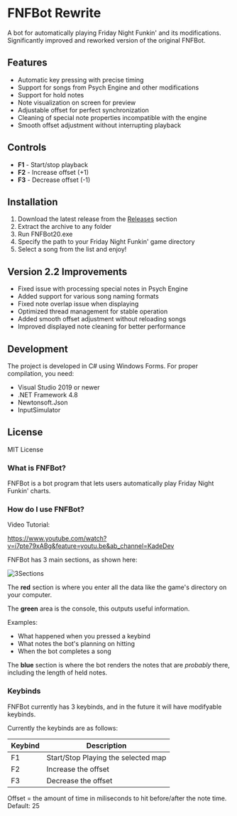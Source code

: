 # FNFBot Rewrite

A bot for automatically playing Friday Night Funkin' and its modifications. Significantly improved and reworked version of the original FNFBot.

## Features

- Automatic key pressing with precise timing
- Support for songs from Psych Engine and other modifications
- Support for hold notes
- Note visualization on screen for preview
- Adjustable offset for perfect synchronization
- Cleaning of special note properties incompatible with the engine
- Smooth offset adjustment without interrupting playback

## Controls

- **F1** - Start/stop playback
- **F2** - Increase offset (+1)
- **F3** - Decrease offset (-1)

## Installation

1. Download the latest release from the [Releases](https://github.com/yourusername/FNFBot-Rewrite/releases) section
2. Extract the archive to any folder
3. Run FNFBot20.exe
4. Specify the path to your Friday Night Funkin' game directory
5. Select a song from the list and enjoy!

## Version 2.2 Improvements

- Fixed issue with processing special notes in Psych Engine
- Added support for various song naming formats
- Fixed note overlap issue when displaying
- Optimized thread management for stable operation
- Added smooth offset adjustment without reloading songs
- Improved displayed note cleaning for better performance

## Development

The project is developed in C# using Windows Forms. For proper compilation, you need:

- Visual Studio 2019 or newer
- .NET Framework 4.8
- Newtonsoft.Json
- InputSimulator

## License

MIT License

### What is FNFBot?

FNFBot is a bot program that lets users automatically play Friday Night Funkin' charts.

### How do I use FNFBot?

Video Tutorial:

https://www.youtube.com/watch?v=i7pte79xABg&feature=youtu.be&ab_channel=KadeDev

FNFBot has 3 main sections, as shown here:


![3Sections](https://i.imgur.com/fwlUZPg.png)


The **red** section is where you enter all the data like the game's directory on your computer.


The **green** area is the console, this outputs useful information.

Examples:

- What happened when you pressed a keybind
- What notes the bot's planning on hitting
- When the bot completes a song

The **blue** section is where the bot renders the notes that are *probably* there, including the length of held notes.

### Keybinds
FNFBot currently has 3 keybinds, and in the future it will have modifyable keybinds.

Currently the keybinds are as follows:

| Keybind      | Description |
| ----------- | ----------- |
| F1      | Start/Stop Playing the selected map       |
| F2   | Increase the offset        |
| F3   | Decrease the offset        |

Offset = the amount of time in miliseconds to hit before/after the note time.
Default: 25
